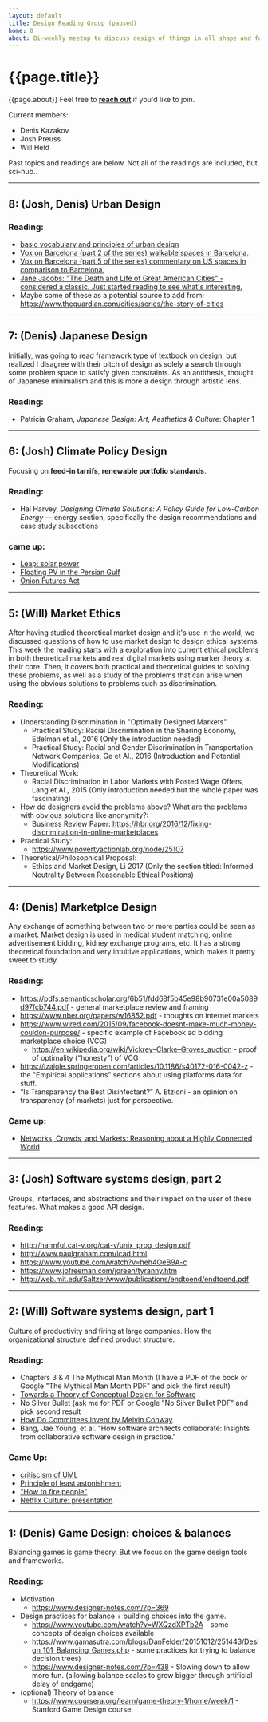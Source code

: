 ```yaml
---
layout: default
title: Design Reading Group (paused)
home: 0
about: Bi-weekly meetup to discuss design of things in all shape and form. 
---
```


# {{page.title}}
{{page.about}} Feel free to <a href="mailto:deka6994@colorado.edu?Subject=Hello%20from%20your%20page" target="_top"><b>reach out</b></a> if you'd like to join. 

Current members:
- Denis Kazakov
- Josh Preuss
- Will Held

Past topics and readings are below. Not all of the readings are included, but sci-hub.. 

---
## 8: (Josh, Denis) Urban Design
### Reading:
- [basic vocabulary and principles of urban design](https://www.bremertonwa.gov/DocumentCenter/View/697/Urban-Design-Strategies-PDF)
- [Vox on Barcelona (part 2 of the series) walkable spaces in Barcelona.](https://www.vox.com/energy-and-environment/2019/4/9/18273894/barcelona-urban-planning-superblocks-poblenou)
- [Vox on Barcelona (part 5 of the series) commentary on US spaces in comparison to Barcelona.](https://www.vox.com/energy-and-environment/2019/4/12/18273897/barcelona-urban-planning-portland-oregon-superblocks) 
- [Jane Jacobs: "The Death and Life of Great American Cities" - considered a classic. Just started reading to see what's interesting.](https://www.buurtwijs.nl/sites/default/files/buurtwijs/bestanden/jane_jacobs_the_death_and_life_of_great_american.pdf)
- Maybe some of these as a potential source to add from: https://www.theguardian.com/cities/series/the-story-of-cities

---
## 7: (Denis) Japanese Design
Initially, was going to read framework type of textbook on design, but realized I disagree with their pitch of design as solely a search through some problem space to satisfy given constraints. As an antithesis, thought of Japanese minimalism and this is more a design through artistic lens. 
### Reading:
- Patricia Graham, _Japanese Design: Art, Aesthetics & Culture_: Chapter 1


---
## 6: (Josh) Climate Policy Design 
Focusing on **feed-in tarrifs**, **renewable portfolio standards**.
### Reading:
- Hal Harvey, _Designing Climate Solutions: A Policy Guide for Low-Carbon Energy_ — energy section, specifically the design recommendations and case study subsections

### came up:
- [Leap: solar power](https://leap.energy/?fbclid=IwAR2k87jaYxTxlyKmnlX2tDlcubTIsE7SECGPh4_DlBK_K5IUxZ0HLzrrvm8)
- [Floating PV in the Persian Gulf](https://www.pv-magazine.com/2020/02/17/floating-pv-in-the-persian-gulf/?fbclid=IwAR3F-tOUVb4vSDl49PIxdkNXTy882-CphklgcJ29x3CpREGObTSIf8dasrM)
- [Onion Futures Act](https://en.wikipedia.org/wiki/Onion_Futures_Act?fbclid=IwAR3CUV2_IiF6tiC2biQvdglQM5wh1Ppakf22d4wjX-TB-0rBc5W6zw9l90I)


---
## 5: (Will) Market Ethics
After having studied theoretical market design and it's use in the world, we discussed questions of how to use market design to design ethical systems. This week the reading starts with a exploration into current ethical problems in both theoretical markets and real digital markets using marker theory at their core. Then, it covers both practical and theoretical guides to solving these problems, as well as a study of the problems that can arise when using the obvious solutions to problems such as discrimination.
### Reading:
- Understanding Discrimination in "Optimally Designed Markets"
	- Practical Study: Racial Discrimination in the Sharing Economy, Edelman et al., 2016 (Only the introduction needed)
	- Practical Study: Racial and Gender Discrimination in Transportation Network Companies, Ge et Al., 2016 (Introduction and Potential Modifications)
- Theoretical Work:
	- Racial Discrimination in Labor Markets with Posted Wage Offers, Lang et Al., 2015 (Only introduction needed but the whole paper was fascinating)
- How do designers avoid the problems above? What are the problems with obvious solutions like anonymity?:
	- Business Review Paper: https://hbr.org/2016/12/fixing-discrimination-in-online-marketplaces
- Practical Study:
	- https://www.povertyactionlab.org/node/25107
- Theoretical/Philosophical Proposal:
	- Ethics and Market Design, Li 2017 (Only the section titled: Informed Neutrality Between Reasonable Ethical Positions)


---
## 4: (Denis) Marketplce Design
Any exchange of something between two or more parties could be seen as a market. Market design is used in medical student matching, online advertisement bidding, kidney exchange programs, etc. It has a strong theoretical foundation and very intuitive applications, which makes it pretty sweet to study. 
### Reading:
- https://pdfs.semanticscholar.org/6b51/fdd68f5b45e98b90731e00a5089d97fcb744.pdf - general marketplace review and framing
- https://www.nber.org/papers/w16852.pdf - thoughts on internet markets
- https://www.wired.com/2015/09/facebook-doesnt-make-much-money-couldon-purpose/ - specific example of Facebook ad bidding marketplace choice (VCG)
	- https://en.wikipedia.org/wiki/Vickrey–Clarke–Groves_auction - proof of optimality (“honesty”) of VCG
- https://izajole.springeropen.com/articles/10.1186/s40172-016-0042-z - the "Empirical applications” sections about using platforms data for stuff. 
- “Is Transparency the Best Disinfectant?” A. Etzioni - an opinion on transparency (of markets) just for perspective.

### Came up:
- [Networks, Crowds, and Markets: Reasoning about a Highly Connected World](https://www.cs.cornell.edu/home/kleinber/networks-book/networks-book.pdf?fbclid=IwAR0PJpwResV5XTti0lbd3d7mqEHycXP1RvQM1sX5wsVjRrytyq-eHGyJ-Ho)


---
## 3: (Josh) Software systems design, part 2
Groups, interfaces, and abstractions and their impact on the user of these features. What makes a good API design. 
### Reading:
- http://harmful.cat-v.org/cat-v/unix_prog_design.pdf
- http://www.paulgraham.com/icad.html
- https://www.youtube.com/watch?v=heh4OeB9A-c
- https://www.jofreeman.com/joreen/tyranny.htm
- http://web.mit.edu/Saltzer/www/publications/endtoend/endtoend.pdf


---
## 2: (Will) Software systems design, part 1
Culture of productivity and firing at large companies. How the organizational structure defined product structure. 
### Reading:
- Chapters 3 & 4 The Mythical Man Month (I have a PDF of the book or Google "The Mythical Man Month PDF" and pick the first result)
- [Towards a Theory of Conceptual Design for Software](https://groups.csail.mit.edu/sdg/pubs/2015/concept-essay.pdf)
- No Silver Bullet (ask me for PDF or Google "No Silver Bullet PDF" and pick second result
- [How Do Committees Invent by Melvin Conway](http://www.melconway.com/Home/Committees_Paper.html)
- Bang, Jae Young, et al. "How software architects collaborate: Insights from collaborative software design in practice." 

### Came Up:
- [critiscism of UML](https://www.quora.com/What-are-criticisms-of-UML?fbclid=IwAR3PhUnWh29E7siR1-EpngYxhzLEYHqbq7f8YKzKDWlcpMLO2hDApCpk9V4)
- [Principle of least astonishment](https://en.wikipedia.org/wiki/Principle_of_least_astonishment?fbclid=IwAR2n6hNCy_WKVSy0nj-H5n6su9UkxVriVnvHm20s2VCs8mcPjlEUMp1gJSE)
- ["How to fire people"](https://gimletmedia.com/shows/without-fail/94hrnv?fbclid=IwAR2YyMjhlFdl232PvRPa0RYQk5XvysNl-_RcWub92HGFvf0Rnct9lMRm6ag)
- [Netflix Culture: presentation](https://www.slideshare.net/reed2001/culture-1798664?fbclid=IwAR3PhUnWh29E7siR1-EpngYxhzLEYHqbq7f8YKzKDWlcpMLO2hDApCpk9V4)


---
## 1: (Denis) Game Design: choices & balances 
Balancing games is game theory. But we focus on the game design tools and frameworks. 
### Reading:
- Motivation 
	- https://www.designer-notes.com/?p=369
- Design practices for balance + building choices into the game. 
	- https://www.youtube.com/watch?v=WXQzdXPTb2A - some concepts of design choices available
	- https://www.gamasutra.com/blogs/DanFelder/20151012/251443/Design_101_Balancing_Games.php - some practices for trying to balance decision trees)
	- https://www.designer-notes.com/?p=438 - Slowing down to allow more fun. (allowing balance scales to grow bigger through artificial delay of endgame) 
- (optional) Theory of balance
	- https://www.coursera.org/learn/game-theory-1/home/week/1 - Stanford Game Design course. 




